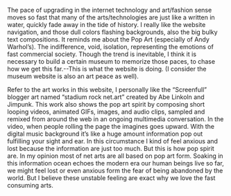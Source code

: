 The pace of upgrading in the internet technology and art/fashion sense moves so fast that many of the arts/technologies are just like a written in water, quickly fade away in the tide of history. I really like the website navigation, and those dull colors flashing backgrounds, also the big bulky text compositions. It reminds me about the Pop Art (especially of Andy Warhol’s). The indifference, void, isolation, representing the emotions of  fast commercial society. Though the trend is inevitable, I think it is necessary to build a certain museum to memorize those paces, to chase how we get this far.--This is what the website is doing. (I consider the museum website is also an art peace as well).

Refer to the art works in this website, I personally like the “Screenfull” blogger art named “stadium rock net.art” created by Abe Linkoln and Jimpunk. This work also shows the pop art spirit by composing short looping videos, animated GIFs, images, and audio clips, sampled and remixed from around the web in an ongoing multimedia conversation. In the video, when people rolling the page the imagines goes upward. With the digital music background it’s like a huge amount information pop out fulfilling your sight and ear. In this circumstance I kind of feel anxious and lost because the information are just too much. But this is how pop spirit are. In my opinion most of net arts are all based on pop art form. Soaking in this information ocean echoes the modern era our human beings live so far, we might feel lost or even anxious form the fear of being abandoned by the world. But I believe these unstable feeling are exact why we love the fast consuming arts.
